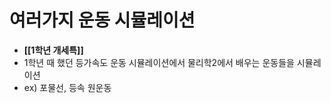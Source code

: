 # 여러가지 운동 시뮬레이션
- **[[1학년 개세특]]** 
- 1학년 때 했던 등가속도 운동 시뮬레이션에서 물리학2에서 배우는 운동들을 시뮬레이션
- ex) 포물선, 등속 원운동

